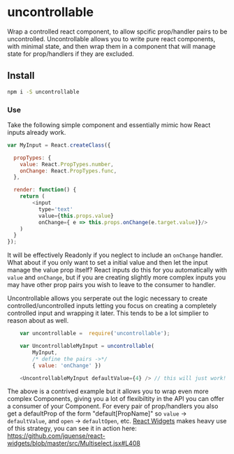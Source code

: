 # uncontrollable

Wrap a controlled react component, to allow spcific prop/handler pairs to be uncontrolled. Uncontrollable allows you to write pure react components, with minimal state, and then wrap them in a component that will manage state for prop/handlers if they are excluded.

## Install

```sh
npm i -S uncontrollable
```


### Use

Take the following simple component and essentially mimic how React inputs already work.

```js
var MyInput = React.createClass({

  propTypes: {
    value: React.PropTypes.number,
    onChange: React.PropTypes.func,
  },

  render: function() {
    return (
        <input 
          type='text' 
          value={this.props.value} 
          onChange={ e => this.props.onChange(e.target.value)}/>
    )
  }
});
```

It will be effectively Readonly if you neglect to include an `onChange` handler. What about if you only want to set a initial value and then let the input manage the value prop itself? React inputs do this for you automatically with `value` and `onChange`, but if you are creating slightly more complex inputs you may have other prop pairs you wish to leave to the consumer to handler. 

Uncontrollable allows you serperate out the logic necessary to create controlled/uncontrolled inputs letting you focus on creating a completely controlled input and wrapping it later. This tends to be a lot simplier to reason about as well.

```js
    var uncontrollable =  require('uncontrollable');

    var UncontrollableMyInput = uncontrollable(
        MyInput, 
        /* define the pairs ->*/ 
        { value: 'onChange' })

    <UncontrollableMyInput defaultValue={4} /> // this will just work!
```

The above is a contrived example but it allows you to wrap even more complex Components, giving you a lot of flexibiltity in the API you can offer a consumer of your Component. For every pair of prop/handlers you also get a defaultProp of the form "default[PropName]" so `value` -> `defaultValue`, and `open` -> `defaultOpen`, etc. [React Widgets](https://github.com/jquense/react-widgets) makes heavy use of this strategy, you can see it in action here: https://github.com/jquense/react-widgets/blob/master/src/Multiselect.jsx#L408